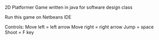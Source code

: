 2D Platformer Game written in java for software design class

Run this game on Netbeans IDE

Controls:
Move left = left arrow
Move right = right arrow
Jump = space
Shoot = F key
